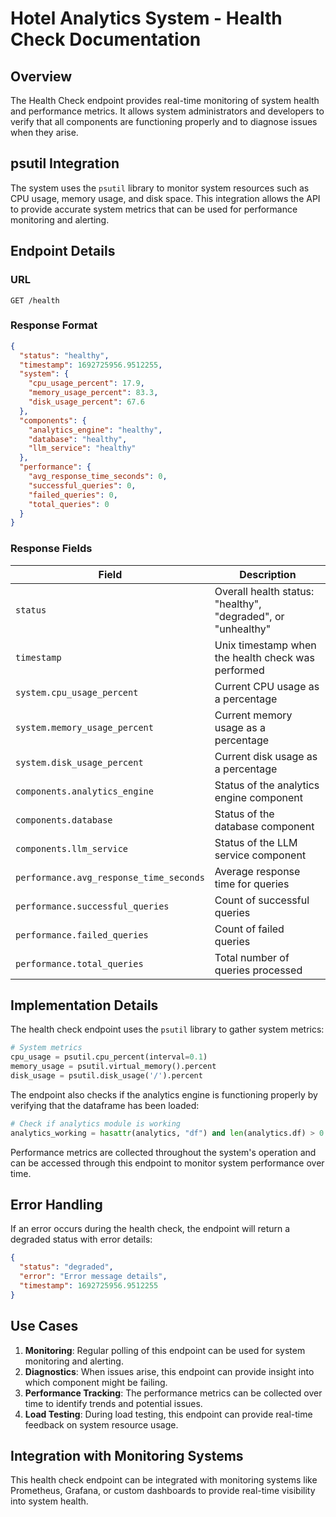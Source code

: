 # Hotel Analytics System - Health Check Documentation

## Overview
The Health Check endpoint provides real-time monitoring of system health and performance metrics. It allows system administrators and developers to verify that all components are functioning properly and to diagnose issues when they arise.

## psutil Integration
The system uses the `psutil` library to monitor system resources such as CPU usage, memory usage, and disk space. This integration allows the API to provide accurate system metrics that can be used for performance monitoring and alerting.

## Endpoint Details

### URL
```
GET /health
```

### Response Format
```json
{
  "status": "healthy",
  "timestamp": 1692725956.9512255,
  "system": {
    "cpu_usage_percent": 17.9,
    "memory_usage_percent": 83.3,
    "disk_usage_percent": 67.6
  },
  "components": {
    "analytics_engine": "healthy",
    "database": "healthy",
    "llm_service": "healthy"
  },
  "performance": {
    "avg_response_time_seconds": 0,
    "successful_queries": 0,
    "failed_queries": 0,
    "total_queries": 0
  }
}
```

### Response Fields

| Field | Description |
|-------|-------------|
| `status` | Overall health status: "healthy", "degraded", or "unhealthy" |
| `timestamp` | Unix timestamp when the health check was performed |
| `system.cpu_usage_percent` | Current CPU usage as a percentage |
| `system.memory_usage_percent` | Current memory usage as a percentage |
| `system.disk_usage_percent` | Current disk usage as a percentage |
| `components.analytics_engine` | Status of the analytics engine component |
| `components.database` | Status of the database component |
| `components.llm_service` | Status of the LLM service component |
| `performance.avg_response_time_seconds` | Average response time for queries |
| `performance.successful_queries` | Count of successful queries |
| `performance.failed_queries` | Count of failed queries |
| `performance.total_queries` | Total number of queries processed |

## Implementation Details

The health check endpoint uses the `psutil` library to gather system metrics:

```python
# System metrics
cpu_usage = psutil.cpu_percent(interval=0.1)
memory_usage = psutil.virtual_memory().percent
disk_usage = psutil.disk_usage('/').percent
```

The endpoint also checks if the analytics engine is functioning properly by verifying that the dataframe has been loaded:

```python
# Check if analytics module is working
analytics_working = hasattr(analytics, "df") and len(analytics.df) > 0
```

Performance metrics are collected throughout the system's operation and can be accessed through this endpoint to monitor system performance over time.

## Error Handling

If an error occurs during the health check, the endpoint will return a degraded status with error details:

```json
{
  "status": "degraded",
  "error": "Error message details",
  "timestamp": 1692725956.9512255
}
```

## Use Cases

1. **Monitoring**: Regular polling of this endpoint can be used for system monitoring and alerting.
2. **Diagnostics**: When issues arise, this endpoint can provide insight into which component might be failing.
3. **Performance Tracking**: The performance metrics can be collected over time to identify trends and potential issues.
4. **Load Testing**: During load testing, this endpoint can provide real-time feedback on system resource usage.

## Integration with Monitoring Systems

This health check endpoint can be integrated with monitoring systems like Prometheus, Grafana, or custom dashboards to provide real-time visibility into system health. 